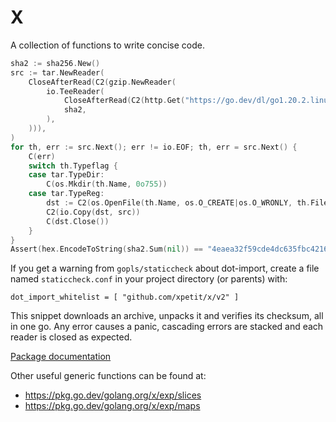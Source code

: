 # X

A collection of functions to write concise code.

```go
sha2 := sha256.New()
src := tar.NewReader(
	CloseAfterRead(C2(gzip.NewReader(
		io.TeeReader(
			CloseAfterRead(C2(http.Get("https://go.dev/dl/go1.20.2.linux-amd64.tar.gz")).Body),
			sha2,
		),
	))),
)
for th, err := src.Next(); err != io.EOF; th, err = src.Next() {
	C(err)
	switch th.Typeflag {
	case tar.TypeDir:
		C(os.Mkdir(th.Name, 0o755))
	case tar.TypeReg:
		dst := C2(os.OpenFile(th.Name, os.O_CREATE|os.O_WRONLY, th.FileInfo().Mode()))
		C2(io.Copy(dst, src))
		C(dst.Close())
	}
}
Assert(hex.EncodeToString(sha2.Sum(nil)) == "4eaea32f59cde4dc635fbc42161031d13e1c780b87097f4b4234cfce671f1768")
```

If you get a warning from `gopls/staticcheck` about dot-import, create a file named `staticcheck.conf` in your project directory (or parents) with:

```
dot_import_whitelist = [ "github.com/xpetit/x/v2" ]
```

This snippet downloads an archive, unpacks it and verifies its checksum, all in one go.
Any error causes a panic, cascading errors are stacked and each reader is closed as expected.

[Package documentation](https://pkg.go.dev/github.com/xpetit/x/v2)

Other useful generic functions can be found at:

- https://pkg.go.dev/golang.org/x/exp/slices
- https://pkg.go.dev/golang.org/x/exp/maps
